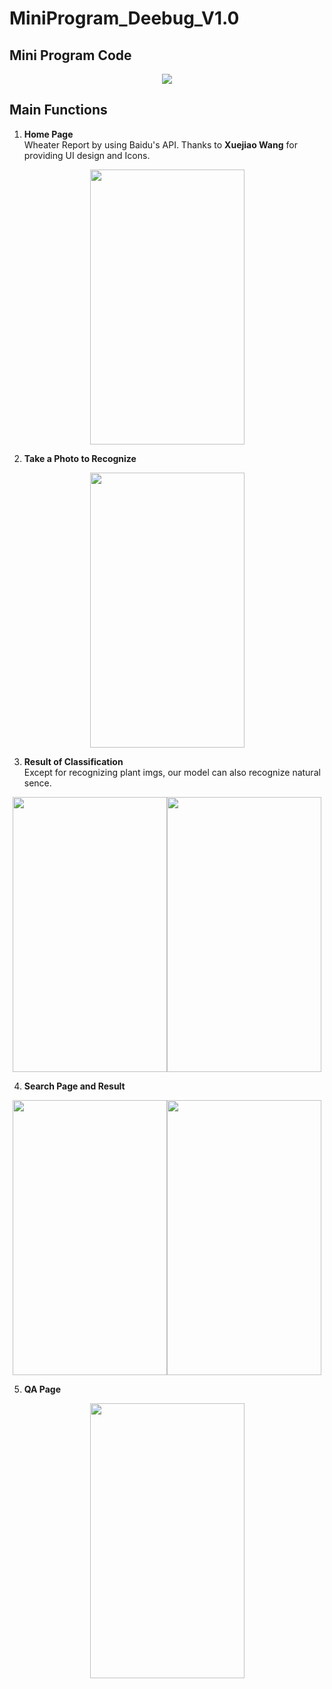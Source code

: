 # MiniProgram_Deebug_V1.0
## Mini Program Code
<div align=center><img src="https://github.com/sunhow/MiniProgram_Deebug_V1.0/blob/master/Screenshoot/MiniProgramCode.jpg"/></div>

## Main Functions
1. __Home Page__  
Wheater Report by using Baidu's API. Thanks to __Xuejiao Wang__ for providing UI design and Icons.
<div align=center><img width="247" height="440" src="https://github.com/sunhow/MiniProgram_Deebug_V1.0/blob/master/Screenshoot/sc1.PNG"/></div>

2. __Take a Photo to Recognize__  
<div align=center><img width="247" height="440" src="https://github.com/sunhow/MiniProgram_Deebug_V1.0/blob/master/Screenshoot/sc2.PNG"/></div>

3. __Result of Classification__  
Except for recognizing plant imgs, our model can also recognize natural sence.
<div align=center><img width="247" height="440" src="https://github.com/sunhow/MiniProgram_Deebug_V1.0/blob/master/Screenshoot/sc3_1.PNG"/><img width="247" height="440" src="https://github.com/sunhow/MiniProgram_Deebug_V1.0/blob/master/Screenshoot/sc3_2.PNG"/></div>  
  
4. __Search Page and Result__  
<div align=center><img width="247" height="440" src="https://github.com/sunhow/MiniProgram_Deebug_V1.0/blob/master/Screenshoot/sc4.PNG"/><img width="247" height="440" src="https://github.com/sunhow/MiniProgram_Deebug_V1.0/blob/master/Screenshoot/sc5.PNG"/></div>  
  
5. __QA Page__ 
<div align=center><img width="247" height="440" src="https://github.com/sunhow/MiniProgram_Deebug_V1.0/blob/master/Screenshoot/sc6.PNG"/></div>
